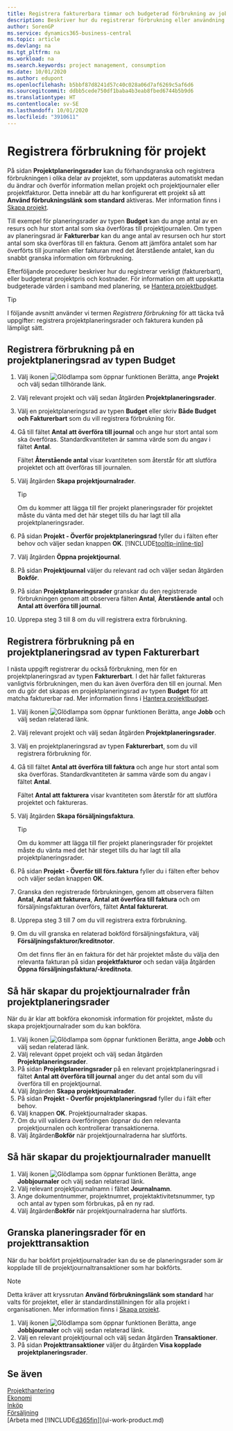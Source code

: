 ```yaml
---
title: Registrera fakturerbara timmar och budgeterad förbrukning av jobbresurs | Microsoft Docs
description: Beskriver hur du registrerar förbrukning eller användning av artiklar eller resurser i ett projekt för att underlätta projekthantering.
author: SorenGP
ms.service: dynamics365-business-central
ms.topic: article
ms.devlang: na
ms.tgt_pltfrm: na
ms.workload: na
ms.search.keywords: project management, consumption
ms.date: 10/01/2020
ms.author: edupont
ms.openlocfilehash: b5bbf87d8241d57c40c028a06d7af6269c5af6d6
ms.sourcegitcommit: ddbb5cede750df1baba4b3eab8fbed6744b5b9d6
ms.translationtype: HT
ms.contentlocale: sv-SE
ms.lasthandoff: 10/01/2020
ms.locfileid: "3910611"
---
```

# <a name="record-usage-for-jobs"></a>Registrera förbrukning för projekt

På sidan **Projektplaneringsrader** kan du förhandsgranska och registrera förbrukningen i olika delar av projektet, som uppdateras automatiskt medan du ändrar och överför information mellan projekt och projektjournaler eller projektfakturor. Detta innebär att du har konfigurerat ett projekt så att **Använd förbrukningslänk som standard** aktiveras. Mer information finns i [Skapa projekt](projects-how-setup-jobs.md).  

Till exempel för planeringsrader av typen **Budget** kan du ange antal av en resurs och hur stort antal som ska överföras till projektjournalen. Om typen av planeringsrad är **Fakturerbar** kan du ange antal av resursen och hur stort antal som ska överföras till en faktura. Genom att jämföra antalet som har överförts till journalen eller fakturan med det återstående antalet, kan du snabbt granska information om förbrukning.

Efterföljande procedurer beskriver hur du registrerar verkligt (fakturerbart), eller budgeterat projektpris och kostnader. För information om att uppskatta budgeterade värden i samband med planering, se [Hantera projektbudget](projects-how-manage-budgets.md).  

> [!TIP]
> I följande avsnitt använder vi termen *Registrera förbrukning* för att täcka två uppgifter: registrera projektplaneringsrader och fakturera kunden på lämpligt sätt.

## <a name="to-record-usage-for-a-job-planning-line-of-type-budget"></a>Registrera förbrukning på en projektplaneringsrad av typen Budget

1. Välj ikonen ![Glödlampa som öppnar funktionen Berätta](media/ui-search/search_small.png "Berätta vad du vill göra"), ange **Projekt** och välj sedan tillhörande länk.  
2. Välj relevant projekt och välj sedan åtgärden **Projektplaneringsrader**.
3. Välj en projektplaneringsrad av typen **Budget** eller skriv **Både Budget och Fakturerbart** som du vill registrera förbrukning för.
4. Gå till fältet **Antal att överföra till journal** och ange hur stort antal som ska överföras. Standardkvantiteten är samma värde som du angav i fältet **Antal**.

    Fältet **Återstående antal** visar kvantiteten som återstår för att slutföra projektet och att överföras till journalen.  
5. Välj åtgärden **Skapa projektjournalrader**.

    > [!TIP]
    > Om du kommer att lägga till fler projekt planeringsrader för projektet måste du vänta med det här steget tills du har lagt till alla projektplaneringsrader.
6. På sidan **Projekt - Överför projektplaneringsrad** fyller du i fälten efter behov och väljer sedan knappen **OK**. [!INCLUDE[tooltip-inline-tip](includes/tooltip-inline-tip_md.md)]
7. Välj åtgärden **Öppna projektjournal**.  
8. På sidan **Projektjournal** väljer du relevant rad och väljer sedan åtgärden **Bokför**.
9. På sidan **Projektplaneringsrader** granskar du den registrerade förbrukningen genom att observera fälten **Antal**, **Återstående antal** och **Antal att överföra till journal**.  
10. Upprepa steg 3 till 8 om du vill registrera extra förbrukning.  

## <a name="to-record-usage-for-a-job-planning-line-of-type-billable"></a>Registrera förbrukning på en projektplaneringsrad av typen Fakturerbart

I nästa uppgift registrerar du också förbrukning, men för en projektplaneringsrad av typen **Fakturerbart**. I det här fallet faktureras vanligtvis förbrukningen, men du kan även överföra den till en journal. Men om du gör det skapas en projektplaneringsrad av typen **Budget** för att matcha fakturerbar rad. Mer information finns i [Hantera projektbudget](projects-how-manage-budgets.md).

1. Välj ikonen ![Glödlampa som öppnar funktionen Berätta](media/ui-search/search_small.png "Berätta vad du vill göra"), ange **Jobb** och välj sedan relaterad länk.
2. Välj relevant projekt och välj sedan åtgärden **Projektplaneringsrader**.  
3. Välj en projektplaneringsrad av typen **Fakturerbart**, som du vill registrera förbrukning för.
4. Gå till fältet **Antal att överföra till faktura** och ange hur stort antal som ska överföras. Standardkvantiteten är samma värde som du angav i fältet **Antal**.

    Fältet **Antal att fakturera** visar kvantiteten som återstår för att slutföra projektet och faktureras.  
5. Välj åtgärden **Skapa försäljningsfaktura**.

    > [!TIP]
    > Om du kommer att lägga till fler projekt planeringsrader för projektet måste du vänta med det här steget tills du har lagt till alla projektplaneringsrader.
6. På sidan **Projekt - Överför till förs.faktura** fyller du i fälten efter behov och väljer sedan knappen **OK**.
7. Granska den registrerade förbrukningen, genom att observera fälten **Antal**, **Antal att fakturera**, **Antal att överföra till faktura** och om försäljningsfakturan överförs, fältet **Antal fakturerat**.
8. Upprepa steg 3 till 7 om du vill registrera extra förbrukning.  
9. Om du vill granska en relaterad bokförd försäljningsfaktura, välj **Försäljningsfakturor/kreditnotor**.  

    Om det finns fler än en faktura för det här projektet måste du välja den relevanta fakturan på sidan **projektfakturor** och sedan välja åtgärden **Öppna försäljningsfaktura/-kreditnota**.  

## <a name="to-create-job-journal-lines-from-job-planning-lines"></a>Så här skapar du projektjournalrader från projektplaneringsrader

När du är klar att bokföra ekonomisk information för projektet, måste du skapa projektjournalrader som du kan bokföra.

1. Välj ikonen ![Glödlampa som öppnar funktionen Berätta](media/ui-search/search_small.png "Berätta vad du vill göra"), ange **Jobb** och välj sedan relaterad länk.  
2. Välj relevant öppet projekt och välj sedan åtgärden **Projektplaneringsrader**.  
3. På sidan **Projektplaneringsrader** på en relevant projektplaneringsrad i fältet **Antal att överföra till journal** anger du det antal som du vill överföra till en projektjournal.  
4. Välj åtgärden **Skapa projektjournalrader**.
5. På sidan **Projekt - Överför projektplaneringsrad** fyller du i fält efter behov.  
6. Välj knappen **OK**. Projektjournalrader skapas.
7. Om du vill validera överföringen öppnar du den relevanta projektjournalen och kontrollerar transaktionerna.  
8. Välj åtgärden**Bokför** när projektjournalraderna har slutförts.  

## <a name="to-create-job-journal-lines-manually"></a>Så här skapar du projektjournalrader manuellt

1. Välj ikonen ![Glödlampa som öppnar funktionen Berätta](media/ui-search/search_small.png "Berätta vad du vill göra"), ange **Jobbjournaler** och välj sedan relaterad länk.  
2. Välj relevant projektjournalnamn i fältet **Journalnamn**.  
3. Ange dokumentnummer, projektnumret, projektaktivitetsnummer, typ och antal av typen som förbrukas, på en ny rad.  
4. Välj åtgärden**Bokför** när projektjournalraderna har slutförts.  

## <a name="to-review-planning-lines-for-a-job-ledger-entry"></a>Granska planeringsrader för en projekttransaktion

När du har bokfört projektjournalrader kan du se de planeringsrader som är kopplade till de projektjournaltransaktioner som har bokförts.

> [!NOTE]  
> Detta kräver att kryssrutan **Använd förbrukningslänk som standard** har valts för projektet, eller är standardinställningen för alla projekt i organisationen. Mer information finns i [Skapa projekt](projects-how-setup-jobs.md).  

1. Välj ikonen ![Glödlampa som öppnar funktionen Berätta](media/ui-search/search_small.png "Berätta vad du vill göra"), ange **Jobbjournaler** och välj sedan relaterad länk.  
2. Välj en relevant projektjournal och välj sedan åtgärden **Transaktioner**.  
3. På sidan **Projekttransaktioner** väljer du åtgärden **Visa kopplade projektplaneringsrader**.

## <a name="see-also"></a>Se även
[Projekthantering](projects-manage-projects.md)  
[Ekonomi](finance.md)  
[Inköp](purchasing-manage-purchasing.md)         
[Försäljning](sales-manage-sales.md)      
[Arbeta med [!INCLUDE[d365fin](includes/d365fin_md.md)]](ui-work-product.md)  
